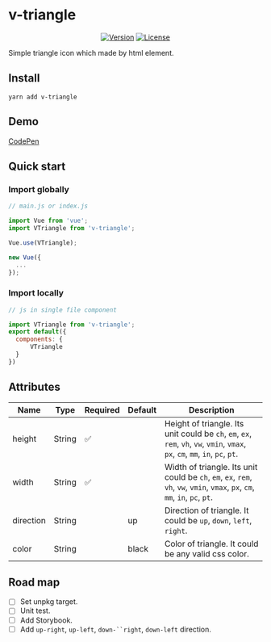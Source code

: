 # v-triangle

<p align="center">
  <a href="https://www.npmjs.com/package/vue"><img src="https://img.shields.io/npm/v/v-triangle.svg" alt="Version"></a>
  <a href="https://www.npmjs.com/package/vue"><img src="https://img.shields.io/npm/l/v-triangle.svg" alt="License"></a>
</p>

Simple triangle icon which made by html element.

## Install

```shell
yarn add v-triangle
```

## Demo

[CodePen](https://codepen.io/peterhpchen/pen/NJMVvQ)

## Quick start

### Import globally

```js
// main.js or index.js

import Vue from 'vue';
import VTriangle from 'v-triangle';

Vue.use(VTriangle);

new Vue({
  ...
});
```

### Import locally

```js
// js in single file component

import VTriangle from 'v-triangle';
export default({
  components: {
      VTriangle
  }
})
```

## Attributes

Name|Type|Required|Default|Description
-|-|-|-|-
height|String|:white_check_mark:||Height of triangle. Its unit could be `ch`, `em`, `ex`, `rem`, `vh`, `vw`, `vmin`, `vmax`, `px`, `cm`, `mm`, `in`, `pc`, `pt`.
width|String|:white_check_mark:||Width of triangle. Its unit could be `ch`, `em`, `ex`, `rem`, `vh`, `vw`, `vmin`, `vmax`, `px`, `cm`, `mm`, `in`, `pc`, `pt`.
direction|String||up|Direction of triangle. It could be `up`, `down`, `left`, `right`.
color|String||black|Color of triangle. It could be any valid css color.

## Road map

- [ ] Set unpkg target.
- [ ] Unit test.
- [ ] Add Storybook.
- [ ] Add `up-right`, `up-left`, `down-``right`, `down-left` direction.